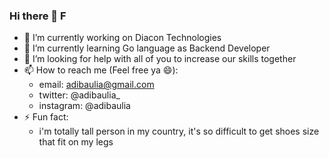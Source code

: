 ### Hi there 👋  F


- 🔭 I’m currently working on Diacon Technologies
- 🌱 I’m currently learning Go language as Backend Developer
- 🤔 I’m looking for help with all of you to increase our skills together
- 📫 How to reach me (Feel free ya 😄): 
  - email: adibaulia@gmail.com
  - twitter: @adibaulia_
  - instagram: @adibaulia
- ⚡ Fun fact: 
  - i'm totally tall person in my country, it's so difficult to get shoes size that fit on my legs
